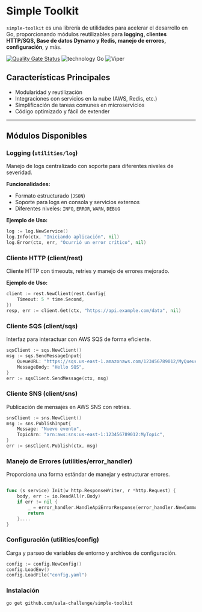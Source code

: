 # Simple Toolkit

`simple-toolkit` es una librería de utilidades para acelerar el desarrollo en Go, proporcionando módulos reutilizables para **logging, clientes HTTP/SQS, Base de datos Dynamo y Redis, manejo de errores, configuración**, y más.


[![Quality Gate Status](https://sonarcloud.io/api/project_badges/measure?project=uala-challenge_simple-toolkit&metric=alert_status)](https://sonarcloud.io/summary/new_code?id=uala-challenge_simple-toolkit)
![technology Go](https://img.shields.io/badge/technology-go-blue.svg)
![Viper](https://img.shields.io/badge/configuration-viper-green.svg)

## **Características Principales**
* Modularidad y reutilización  
* Integraciones con servicios en la nube (AWS, Redis, etc.)  
* Simplificación de tareas comunes en microservicios  
* Código optimizado y fácil de extender

---

## **Módulos Disponibles**

### **Logging (`utilities/log`)**
Manejo de logs centralizado con soporte para diferentes niveles de severidad.

 **Funcionalidades:**
- Formato estructurado (`JSON`)
- Soporte para logs en consola y servicios externos
- Diferentes niveles: `INFO`, `ERROR`, `WARN`, `DEBUG`

 **Ejemplo de Uso:**
```go
log := log.NewService()
log.Info(ctx, "Iniciando aplicación", nil)
log.Error(ctx, err, "Ocurrió un error crítico", nil)
```

### **Cliente HTTP (client/rest)**

Cliente HTTP con timeouts, retries y manejo de errores mejorado.

**Ejemplo de Uso:**
```go
client := rest.NewClient(rest.Config{
    Timeout: 5 * time.Second,
})
resp, err := client.Get(ctx, "https://api.example.com/data", nil)
```
### **Cliente SQS (client/sqs)**
Interfaz para interactuar con AWS SQS de forma eficiente.
```go
sqsClient := sqs.NewClient()
msg := sqs.SendMessageInput{
    QueueURL: "https://sqs.us-east-1.amazonaws.com/123456789012/MyQueue",
    MessageBody: "Hello SQS",
}
err := sqsClient.SendMessage(ctx, msg)
```
### **Cliente SNS (client/sns)**
Publicación de mensajes en AWS SNS con retries.
```go
snsClient := sns.NewClient()
msg := sns.PublishInput{
    Message: "Nuevo evento",
    TopicArn: "arn:aws:sns:us-east-1:123456789012:MyTopic",
}
err := snsClient.Publish(ctx, msg)
```
### **Manejo de Errores (utilities/error_handler)**
Proporciona una forma estándar de manejar y estructurar errores.
```go

func (s service) Init(w http.ResponseWriter, r *http.Request) {
	body, err := io.ReadAll(r.Body)
	if err != nil {
		_ = error_handler.HandleApiErrorResponse(error_handler.NewCommonApiError("bad request", err.Error(), err, http.StatusBadRequest), w)
		return
	}....
}
```
### **Configuración (utilities/config)**
Carga y parseo de variables de entorno y archivos de configuración.
```go
config := config.NewConfig()
config.LoadEnv()
config.LoadFile("config.yaml")
``` 

### **Instalación**
```bash
go get github.com/uala-challenge/simple-toolkit
```
